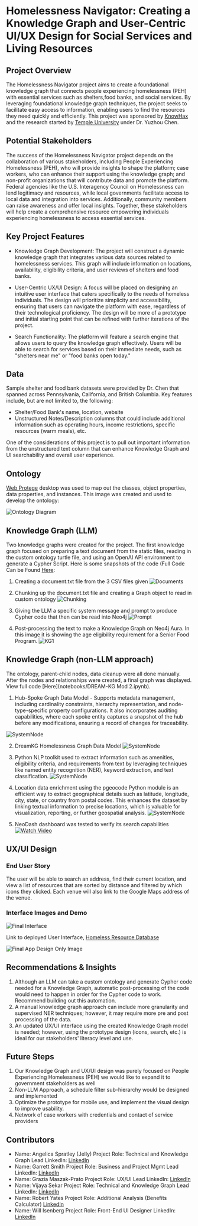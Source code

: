 # Homelessness Navigator: Creating a Knowledge Graph and User-Centric UI/UX Design for Social Services and Living Resources 

## Project Overview 
The Homelessness Navigator project aims to create a foundational knowledge graph that connects people experiencing homelessness (PEH) with essential services such as shelters,food banks, and social services. By leveraging foundational knowledge graph techniques, the project seeks to facilitate easy access to information, enabling users to find the resources they need quickly and efficiently.  This project was sponsored by [KnowHax](https://app.knowhax.com/challenge_pop-hack/1727888126435x823821229288511500) and the research started by [Temple University](https://www.nsf.gov/awardsearch/showAward?AWD_ID=2333703&HistoricalAwards=false) under Dr. Yuzhou Chen.  

## Potential Stakeholders
The success of the Homelessness Navigator project depends on the collaboration of various stakeholders, including People Experiencing Homelessness (PEH), who will provide insights to shape the platform; case workers, who can enhance their support using the knowledge graph; and non-profit organizations that will contribute data and promote the platform. Federal agencies like the U.S. Interagency Council on Homelessness can lend legitimacy and resources, while local governments facilitate access to local data and integration into services. Additionally, community members can raise awareness and offer local insights. Together, these stakeholders will help create a comprehensive resource empowering individuals experiencing homelessness to access essential services.

## Key Project Features 
- Knowledge Graph Development: The project will construct a dynamic knowledge graph that integrates various data sources related to homelessness services. This graph will include information on locations, availability, eligibility criteria, and user reviews of shelters and food banks.
  
- User-Centric UX/UI Design: A focus will be placed on designing an intuitive user interface that caters specifically to the needs of homeless individuals. The design will prioritize simplicity and accessibility, ensuring that users can navigate the platform with ease, regardless of their technological proficiency.  The design will be more of a prototype and initial starting point that can be refined with further iterations of the project.
  
- Search Functionality: The platform will feature a search engine that allows users to query the knowledge graph effectively. Users will be able to search for services based on their immediate needs, such as "shelters near me" or "food banks open today."  

## Data
Sample shelter and food bank datasets were provided by Dr. Chen that spanned across Pennsylvania, California, and British Columbia.  Key features include, but are not limited to, the following:

- Shelter/Food Bank's name, location, website
- Unstructured Notes/Description columns that could include additional information such as operating hours, income restrictions, specific resources (warm meals), etc.

One of the considerations of this project is to pull out important information from the unstructured text column that can enhance Knowledge Graph and UI searchability and overall user experience. 

## Ontology
[Web Protege](https://webprotege.stanford.edu/) desktop was used to map out the classes, object properties, data properties, and instances.  This image was created and used to develop the ontology:

![Ontology Diagram](images/ontology.png)

## Knowledge Graph (LLM) 
Two knowledge graphs were created for the project.  The first knowledge graph focused on preparing a text document from the static files, reading in the custom ontology turtle file, and using an OpenAI API environment to generate a Cypher Script.  Here is some snapshots of the code (Full Code Can be Found [Here](notebooks/LLMKnowledgeGraphCode.ipynb):

1. Creating a document.txt file from the 3 CSV files given
![Documents](images/documentcode.png)

2. Chunking up the document.txt file and creating a Graph object to read in custom ontology
![Chunking](images/chunkingcode.png)

3. Giving the LLM a specific system message and prompt to produce Cypher code that then can be read into Neo4j
![Prompt](images/systemprompt.png)

4. Post-processing the text to make a Knowledge Graph on Neo4j Aura.  In this image it is showing the age eligibility requirement for a Senior Food Program. 
![KG1](images/LLMgraph.png)

## Knowledge Graph (non-LLM approach) 
The ontology, parent-child nodes, data cleanup were all done manually.  After the nodes and relationships were created, a final graph was displayed. View full code [Here](notebooks/DREAM-KG Mod 2.ipynb).

1. Hub-Spoke Graph Data Model - Supports metadata management, including cardinality constraints, hierarchy representation, and node-type-specific property configurations. It also incorporates auditing capabilities, where each spoke entity captures a snapshot of the hub before any modifications, ensuring a record of changes for traceability.

![SystemNode](images/hub-spoke.png)

2. DreamKG Homelessness Graph Data Model
![SystemNode](images/DREAM-KG-MOD-2.png)

3. Python NLP toolkit used to extract information such as amenities, eligibility criteria, and requirements from text by leveraging techniques like named entity recognition (NER), keyword extraction, and text classification.
![SystemNode](images/nlp.png)

4. Location data enrichment using the pgeocode Python module is an efficient way to extract geographical details such as latitude, longitude, city, state, or country from postal codes. This enhances the dataset by linking textual information to precise locations, which is valuable for visualization, reporting, or further geospatial analysis.
![SystemNode](images/location.png)

5. NeoDash dashboard was tested to verify its search capabilities
[![Watch Video](images/dashboard.png)](https://youtu.be/xvweZJlhrBs)


## UX/UI Design

### End User Story 
The user will be able to search an address, find their current location, and view a list of resources that are sorted by distance and filtered by which icons they clicked. Each venue will also link to the Google Maps address of the venue.

### Interface Images and Demo 

![Final Interface](images/interface_app.png)

Link to deployed User Interface, [Homeless Resource Database](https://homeless-resource.surge.sh/)

![Final App Design Only Image](images/graziaappdesign.png)

## Recommendations & Insights 

1.  Although an LLM can take a custom ontology and generate Cypher code needed for a Knowledge Graph, automatic post-processing of the code would need to happen in order for the Cypher code to work.  Recommend building out this automation.
2.  A manual knowledge graph approach can include more granularity and supervised NER techniques; however, it may require more pre and post processing of the data.
3.  An updated UX/UI interface using the created Knowledge Graph model is needed; however, using the prototype design (icons, search, etc.) is ideal for our stakeholders' literacy level and use.

## Future Steps 

1. Our Knowledge Graph and UX/UI design was purely focused on People Experiencing Homelessness (PEH) we would like to expand it to government stakeholders as well
2. Non-LLM Approach, a schedule filter sub-hierarchy would be designed and implemented 
3. Optimize the prototype for mobile use, and implement the visual design to improve usability.
4. Network of case workers with credentials and contact of service providers 


## Contributors 
- Name:  Angelica Spratley (Jelly)  Project Role:  Technical and Knowledge Graph Lead  LinkedIn: [LinkedIn](https://linkedin.com/in/angelicaspratley)
- Name:  Garrett Smith  Project Role:  Business and Project Mgmt Lead  LinkedIn: [LinkedIn](https://linkedin.com/in/garrett55smith)
- Name:  Grazia Maszak-Prato  Project Role: UX/UI Lead LinkedIn: [LinkedIn](https://linkedin.com/in/graziaprato)
- Name:  Vijaya Sekar  Project Role:  Technical and Knowledge Graph Lead LinkedIn: [LinkedIn](https://linkedin.com/in/vijaya-sekar)
- Name:  Robert Yates Project Role:  Additional Analysis (Benefits Calculator) [LinkedIn](https://www.linkedin.com/in/rwyates/)
- Name:  Will Isenberg Project Role:  Front-End UI Designer  LinkedIn: [LinkedIn](https://www.linkedin.com/in/will-isenberg/) 
